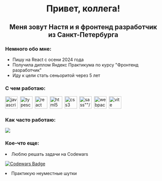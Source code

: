 <div id="header" align="center"> 
<h1>Привет, коллега! </h1>
<h2>Меня зовут Настя и я фронтенд разработчик из Санкт-Петербурга</h2>
</div>
<div>
<h3>Немного обо мне:</h3>
<ul>
<li>Пишу на React с осени 2024 года</li>
<li>Получила диплом Яндекс Практикума по курсу "Фронтенд разработчик"</li>
<li>Иду к цели стать сеньоритой через 5 лет</li>
</ul>
</div>
<h3>С чем работаю:</h3>
<img src="https://cdn.jsdelivr.net/gh/devicons/devicon@latest/icons/javascript/javascript-plain.svg" width="40" height="40" alt="javascript" />&nbsp;
<img src="https://cdn.jsdelivr.net/gh/devicons/devicon@latest/icons/typescript/typescript-plain.svg" width="40" height="40" alt="typescript"/>&nbsp;
<img src="https://cdn.jsdelivr.net/gh/devicons/devicon@latest/icons/react/react-original-wordmark.svg" width="40" height="40" alt="react"/>&nbsp;
<img src="https://cdn.jsdelivr.net/gh/devicons/devicon@latest/icons/html5/html5-plain.svg" width="40" height="40" alt="html5"/>&nbsp;
<img src="https://cdn.jsdelivr.net/gh/devicons/devicon@latest/icons/css3/css3-plain.svg" width="40" height="40" alt="css3"/>&nbsp;
<img src="https://cdn.jsdelivr.net/gh/devicons/devicon@latest/icons/sass/sass-original.svg" width="40" height="40" alt=sass""/>&nbsp;
<img src="https://cdn.jsdelivr.net/gh/devicons/devicon@latest/icons/webpack/webpack-plain.svg" width="40" height="40" alt="webpack"/>&nbsp;
<img src="https://cdn.jsdelivr.net/gh/devicons/devicon@latest/icons/vitejs/vitejs-plain.svg" width="40" height="40" alt="vite"/>&nbsp;
<h3>Как часто работаю:</h3>

![](http://github-profile-summary-cards.vercel.app/api/cards/stats?username=AnastasiaGrid&theme=react)

<h3>Кое-что еще:</h3>
<li>Люблю решать задачи на Codewars</li>

[![Codewars Badge](https://www.codewars.com/users/AnastasiaGrid/badges/small)](https://www.codewars.com/users/AnastasiaGrid)

<li>Практикую неуместные шутки</li>

